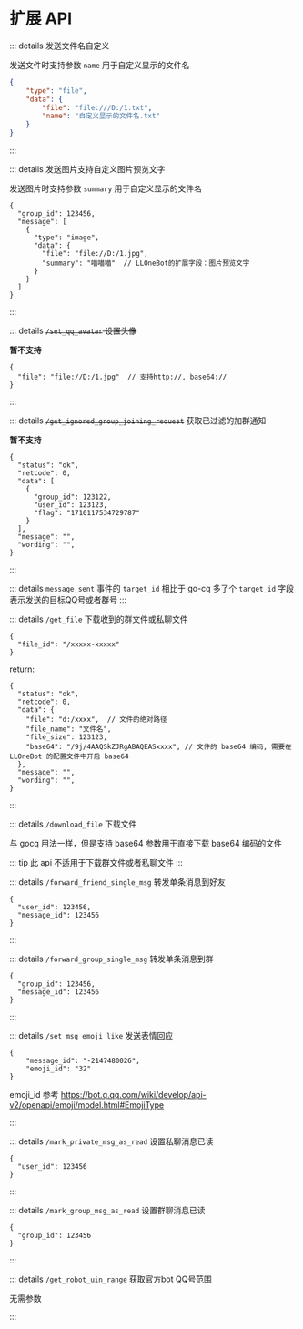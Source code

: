 # 扩展 API

::: details 发送文件名自定义

发送文件时支持参数 `name` 用于自定义显示的文件名

```json
{
    "type": "file",
    "data": {
        "file": "file:///D:/1.txt",
        "name": "自定义显示的文件名.txt"
    }
}
```
:::

::: details 发送图片支持自定义图片预览文字

发送图片时支持参数 `summary` 用于自定义显示的文件名

```json5
{
  "group_id": 123456,
  "message": [
    {
      "type": "image",
      "data": {
        "file": "file://D:/1.jpg",
        "summary": "喵喵喵"  // LLOneBot的扩展字段：图片预览文字
      }
    }
  ]
}
```
:::

::: details ~~`/set_qq_avatar` 设置头像~~

**暂不支持**

```json5
{
  "file": "file://D:/1.jpg"  // 支持http://, base64://
}
```
:::

::: details ~~`/get_ignored_group_joining_request` 获取已过滤的加群通知~~

**暂不支持**

```json5
{
  "status": "ok",
  "retcode": 0,
  "data": [
    {
      "group_id": 123122,
      "user_id": 123123,
      "flag": "1710117534729787"
    }
  ],
  "message": "",
  "wording": "",
}
```
:::

::: details `message_sent` 事件的 `target_id`
相比于 go-cq 多了个 `target_id` 字段表示发送的目标QQ号或者群号
:::

::: details `/get_file` 下载收到的群文件或私聊文件

```json5
{
  "file_id": "/xxxxx-xxxxx"
}
```

return:

```json5
{
  "status": "ok",
  "retcode": 0,
  "data": {
    "file": "d:/xxxx",  // 文件的绝对路径
    "file_name": "文件名",
    "file_size": 123123,
    "base64": "/9j/4AAQSkZJRgABAQEASxxxx", // 文件的 base64 编码, 需要在 LLOneBot 的配置文件中开启 base64
  },
  "message": "",
  "wording": "",
}
```
:::

::: details `/download_file` 下载文件

与 gocq 用法一样，但是支持 base64 参数用于直接下载 base64 编码的文件

::: tip 此 api 不适用于下载群文件或者私聊文件
:::

::: details `/forward_friend_single_msg` 转发单条消息到好友

```json5
{
  "user_id": 123456,
  "message_id": 123456
}
```
:::


::: details `/forward_group_single_msg` 转发单条消息到群

```json5
{
  "group_id": 123456,
  "message_id": 123456
}
```
:::

::: details `/set_msg_emoji_like` 发送表情回应
```json5
{
    "message_id": "-2147480026",
    "emoji_id": "32"
}
```
emoji_id 参考 <https://bot.q.qq.com/wiki/develop/api-v2/openapi/emoji/model.html#EmojiType>

:::

::: details `/mark_private_msg_as_read` 设置私聊消息已读

```json5
{
  "user_id": 123456
}

```
:::

::: details `/mark_group_msg_as_read` 设置群聊消息已读

```json5
{
  "group_id": 123456
}
```
:::

::: details `/get_robot_uin_range` 获取官方bot QQ号范围 

无需参数

:::